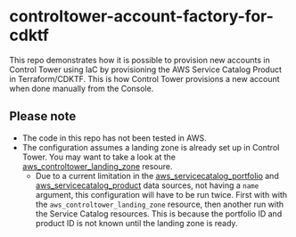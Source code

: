 # controltower-account-factory-for-cdktf

This repo demonstrates how it is possible to provision new accounts in Control Tower using IaC by provisioning the AWS Service Catalog Product in Terraform/CDKTF. This is how Control Tower provisions a new account when done manually from the Console.

## Please note

* The code in this repo has not been tested in AWS.
* The configuration assumes a landing zone is already set up in Control Tower. You may want to take a look at the [aws_controltower_landing_zone](https://registry.terraform.io/providers/hashicorp/aws/latest/docs/resources/controltower_landing_zone) resoure.
  * Due to a current limitation in the [aws_servicecatalog_portfolio](https://registry.terraform.io/providers/hashicorp/aws/5.41.0/docs/data-sources/servicecatalog_portfolio) and [aws_servicecatalog_product](https://registry.terraform.io/providers/hashicorp/aws/5.41.0/docs/data-sources/servicecatalog_product) data sources, not having a `name` argument, this configuration will have to be run twice. First with with the `aws_controltower_landing_zone` resource, then another run with the Service Catalog resources. This is because the portfolio ID and product ID is not known until the landing zone is ready.